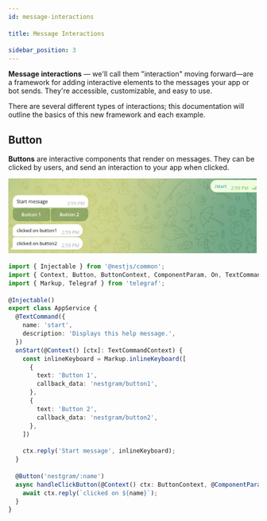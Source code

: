 ```yaml
---
id: message-interactions

title: Message Interactions

sidebar_position: 3
---
```


**Message interactions** — we'll call them "interaction" moving forward—are a framework for adding interactive elements to the messages your app or bot sends. They're accessible, customizable, and easy to use.

There are several different types of interactions; this documentation will outline the basics of this new framework and each example.

## Button

**Buttons** are interactive components that render on messages. They can be clicked by users, and send an interaction to your app when clicked.

<img src="/img/content/button.jpg" alt="Buttons" width="500" />

```typescript title="src/app.components.ts"
import { Injectable } from '@nestjs/common';
import { Context, Button, ButtonContext, ComponentParam, On, TextCommandContext } from '@nestgramjs/core';
import { Markup, Telegraf } from 'telegraf';

@Injectable()
export class AppService {
  @TextCommand({
    name: 'start',
    description: 'Displays this help message.',
  })
  onStart(@Context() [ctx]: TextCommandContext) {
    const inlineKeyboard = Markup.inlineKeyboard([
      {
        text: 'Button 1',
        callback_data: 'nestgram/button1',
      },
      {
        text: 'Button 2',
        callback_data: 'nestgram/button2',
      },
    ])

    ctx.reply('Start message', inlineKeyboard);
  }

  @Button('nestgram/:name')
  async handleClickButton(@Context() ctx: ButtonContext, @ComponentParam('name') name: string) {
    await ctx.reply(`clicked on ${name}`);
  }
}
```

